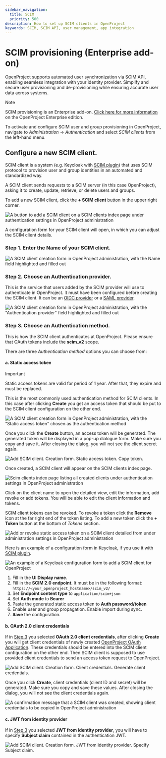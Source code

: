 ```yaml
---
sidebar_navigation:
  title: SCIM
  priority: 500
description: How to set up SCIM clients in OpenProject
keywords: SCIM, SCIM API, user management, app integration
---
```

# SCIM provisioning (Enterprise add-on)

OpenProject supports automated user synchronization via SCIM API, enabling  seamless integration with your identity provider. Simplify and secure  user provisioning and de-provisioning while ensuring accurate user data  across systems.

> [!NOTE] 
> SCIM provisioning is an Enterprise add-on. [Click here for more information](https://www.openproject.org/enterprise-edition/) on the OpenProject Enterprise edition.

To activate and configure SCIM user and group provisioning in OpenProject, navigate to *Administration* -> *Authentication* and select *SCIM clients* from the left-hand menu.

## Configure a new SCIM client.

SCIM client is a system (e.g. Keycloak with [SCIM plugin](https://github.com/mitodl/keycloak-scim)) that uses SCIM protocol to provision user and group identities in an automated and standardized way.

A SCIM client sends requests to a SCIM server (in this case OpenProject), asking it to create, update, retrieve, or delete users and groups.

To add a new SCIM client, click the **+ SCIM client** button in the upper right corner.

![A button to add a SCIM client on a SCIM clients index page under authentication settings in OpenProject administration](add_scim_1.png) 

A configuration form for your SCIM client will open, in which you can adjust the SCIM client details. 

### Step 1. Enter the **Name** of your SCIM client.

![A SCIM client creation form in OpenProject administration, with the Name field highlighted and filled out](add_scim_2.png) 

### Step 2. Choose an **Authentication provider**. 
   This is the service that users added by the SCIM provider will use to authenticate in OpenProject.
   It must have been configured before creating the SCIM client. It can be an [OIDC provider](../system-admin-guide/authentication/openid-providers/) or a [SAML provider](../system-admin-guide/authentication/saml/).

   ![A SCIM client creation form in OpenProject administration, with the "Authentication provider" field highlighted and filled out](add_scim_3.png) 

### Step 3. Choose an **Authentication method**. 

This is how the SCIM client authenticates at OpenProject. Please ensure that OAuth tokens include the **scim_v2** scope.

There are three *Authentication method* options you can choose from:

####  a. **Static access token**

> [!IMPORTANT] 
> Static access tokens are valid for period of 1 year. After that, they expire and must be replaced.

This is the most commonly used authentication method for SCIM clients. In this case after clicking **Create** you get an access token that should be put to the SCIM client configuration on the other end.

![A SCIM client creation form in OpenProject administration, with the "Static access token" chosen as the authentication method](add_scim_4.png)

Once you click the **Create** button, an access token will be generated. The generated token will be displayed in a pop-up dialogue form. Make sure you copy and save it. After closing the dialog, you will not see the client secret again.

![Add SCIM client. Creation form. Static access token. Copy token.](add_scim_5.png)
    

Once created, a SCIM client will appear on the SCIM clients index page. 

![Scim clients index page listing all created clients under authentication settings in OpenProject administration](openproject_system_administration_authetication_scim_index_page.png)

Click on the client name to open the detailed view, edit the information, add revoke or add tokens. You will be able to edit the client information and tokens. 

SCIM client tokens can be revoked. To revoke a token click the **Remove** icon at the far right end of the token listing. To add a new token click the **+ Token** button at the bottom of *Tokens* section.

![Add or revoke static access token on a SCIM client detailed from under administration settings in OpenProject administration](add_scim_6.png)
    
Here is an example of a configuration form in Keycloak, if you use it with [SCIM plugin](https://github.com/mitodl/keycloak-scim).
       

![An example of a Keycloak configuration form to add a SCIM client for OpenProject](add_scim_10.png)
       
1. Fill in the **UI Display name**.
2. Fill in the **SCIM 2.0 endpoint**. It must be in the following format: `https://<your_openproject_hostname>/scim_v2/`
3. Set **Endpoint content type** to `application/scim+json`
4. Set **Auth mode** to **Bearer**
5. Paste the generated static access token to **Auth password/token** 
6. Enable user and group propagation. Enable import during sync.
7. **Save** the configuration.

#### b. **OAuth 2.0 client credentials**

If in [Step 3](#step-3-choose-an-authentication-method) you selected **OAuth 2.0 client credentials**, after clicking **Create** you will get client credentials of newly created [OpenProject OAuth Application](../oauth-applications/#oauth-applications). These credentials should be entered into the SCIM client configuration on the other end. Then SCIM client is supposed to use provided client credentials to send an access token request to OpenProject.

![Add SCIM client. Creation form. Client credentials. Generate client credentials.](add_scim_7.png) 

Once you click **Create**, client credentials (client ID and secret) will be generated.  Make sure you copy and save these values. After closing the dialog, you will not see the client credentials again.  

![A confirmation message that a SCIM client was created, showing client credentials to be copied in OpenProject administration](add_scim_8.png) 

#### c. **JWT from identity provider**

If in [Step 3](#step-3-choose-an-authentication-method) you selected **JWT from identity provider**, you will have to specify **Subject claim** contained in the authentication JWT.

![Add SCIM client. Creation form. JWT from identity provider. Specify Subject claim.](add_scim_9.png) 
